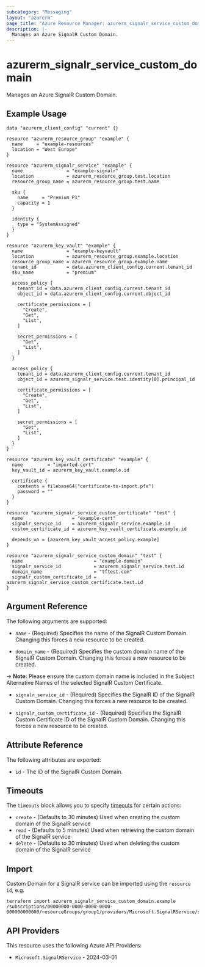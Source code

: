 ```yaml
---
subcategory: "Messaging"
layout: "azurerm"
page_title: "Azure Resource Manager: azurerm_signalr_service_custom_domain"
description: |-
  Manages an Azure SignalR Custom Domain.
---
```


# azurerm_signalr_service_custom_domain

Manages an Azure SignalR Custom Domain.

## Example Usage

```hcl
data "azurerm_client_config" "current" {}

resource "azurerm_resource_group" "example" {
  name     = "example-resources"
  location = "West Europe"
}

resource "azurerm_signalr_service" "example" {
  name                = "example-signalr"
  location            = azurerm_resource_group.test.location
  resource_group_name = azurerm_resource_group.test.name

  sku {
    name     = "Premium_P1"
    capacity = 1
  }

  identity {
    type = "SystemAssigned"
  }
}

resource "azurerm_key_vault" "example" {
  name                = "example-keyvault"
  location            = azurerm_resource_group.example.location
  resource_group_name = azurerm_resource_group.example.name
  tenant_id           = data.azurerm_client_config.current.tenant_id
  sku_name            = "premium"

  access_policy {
    tenant_id = data.azurerm_client_config.current.tenant_id
    object_id = data.azurerm_client_config.current.object_id

    certificate_permissions = [
      "Create",
      "Get",
      "List",
    ]

    secret_permissions = [
      "Get",
      "List",
    ]
  }

  access_policy {
    tenant_id = data.azurerm_client_config.current.tenant_id
    object_id = azurerm_signalr_service.test.identity[0].principal_id

    certificate_permissions = [
      "Create",
      "Get",
      "List",
    ]

    secret_permissions = [
      "Get",
      "List",
    ]
  }
}

resource "azurerm_key_vault_certificate" "example" {
  name         = "imported-cert"
  key_vault_id = azurerm_key_vault.example.id

  certificate {
    contents = filebase64("certificate-to-import.pfx")
    password = ""
  }
}

resource "azurerm_signalr_service_custom_certificate" "test" {
  name                  = "example-cert"
  signalr_service_id    = azurerm_signalr_service.example.id
  custom_certificate_id = azurerm_key_vault_certificate.example.id

  depends_on = [azurerm_key_vault_access_policy.example]
}

resource "azurerm_signalr_service_custom_domain" "test" {
  name                          = "example-domain"
  signalr_service_id            = azurerm_signalr_service.test.id
  domain_name                   = "tftest.com"
  signalr_custom_certificate_id = azurerm_signalr_service_custom_certificate.test.id
}
```

## Argument Reference

The following arguments are supported:

* `name` - (Required) Specifies the name of the SignalR Custom Domain. Changing this forces a new resource to be created.

* `domain_name` - (Required) Specifies the custom domain name of the SignalR Custom Domain. Changing this forces a new resource to be created.

-> **Note:** Please ensure the custom domain name is included in the Subject Alternative Names of the selected SignalR Custom Certificate.

* `signalr_service_id` - (Required) Specifies the SignalR ID of the SignalR Custom Domain. Changing this forces a new resource to be created.

* `signalr_custom_certificate_id` - (Required) Specifies the SignalR Custom Certificate ID of the SignalR Custom Domain. Changing this forces a new resource to be created.

## Attribute Reference

The following attributes are exported:

* `id` - The ID of the SignalR Custom Domain.

## Timeouts

The `timeouts` block allows you to specify [timeouts](https://developer.hashicorp.com/terraform/language/resources/configure#define-operation-timeouts) for certain actions:

* `create` - (Defaults to 30 minutes) Used when creating the custom domain of the SignalR service
* `read` - (Defaults to 5 minutes) Used when retrieving the custom domain of the SignalR service
* `delete` - (Defaults to 30 minutes) Used when deleting the custom domain of the SignalR service

## Import

Custom Domain for a SignalR service can be imported using the `resource id`, e.g.

```shell
terraform import azurerm_signalr_service_custom_domain.example /subscriptions/00000000-0000-0000-0000-000000000000/resourceGroups/group1/providers/Microsoft.SignalRService/signalR/signalr1/customDomains/customDomain1
```

## API Providers
<!-- This section is generated, changes will be overwritten -->
This resource uses the following Azure API Providers:

* `Microsoft.SignalRService` - 2024-03-01
